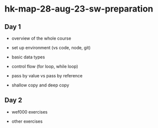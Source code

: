 # hk-map-28-aug-23-sw-preparation

## Day 1

- overview of the whole course

- set up environment (vs code, node, git)

- basic data types

- control flow (for loop, while loop)

- pass by value vs pass by reference

- shallow copy and deep copy

## Day 2

- wef000 exercises

- other exercises
